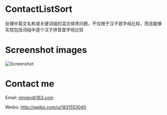 ContactListSort
===============

处理中英文名称或关键词组的混合排序问题，不仅限于汉子首字母比较，而且能够实现包括词组中逐个汉子拼音首字母比较

Screenshot images
===============

![Screenshot](https://github.com/jimneylee/ContactListSort/Screenshots/screenshot1.png)
 
Contact me
===============

Email: jimney@163.com 

Weibo: http://weibo.com/u/1831553040
